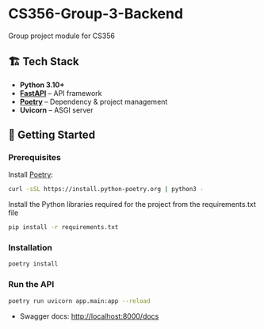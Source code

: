 # CS356-Group-3-Backend
Group project module for CS356

## 🏗️ Tech Stack

- **Python 3.10+**
- **[FastAPI](https://fastapi.tiangolo.com/)** – API framework
- **[Poetry](https://python-poetry.org/)** – Dependency & project management
- **Uvicorn** – ASGI server

## 🚀 Getting Started

### Prerequisites

Install [Poetry](https://python-poetry.org/docs/#installation):

```bash
curl -sSL https://install.python-poetry.org | python3 -
```

Install the Python libraries required for the project from the requirements.txt file 

```bash
pip install -r requirements.txt
```

### Installation

```bash
poetry install
```

### Run the API

```bash
poetry run uvicorn app.main:app --reload
```

- Swagger docs: [http://localhost:8000/docs](http://localhost:8000/docs)
